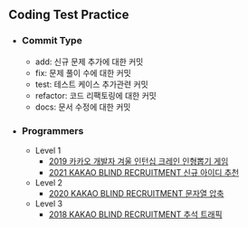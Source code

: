 ## Coding Test Practice

 - ### Commit Type
   - add: 신규 문제 추가에 대한 커밋
   - fix: 문제 풀이 수에 대한 커밋
   - test: 테스트 케이스 추가관련 커밋
   - refactor: 코드 리팩토링에 대한 커밋
   - docs: 문서 수정에 대한 커밋
   
 - ### Programmers
   - Level 1
     - [2019 카카오 개발자 겨울 인턴십 크레인 인형뽑기 게임](https://github.com/wlroh/codingTest/tree/master/src/practice/puppetdraw)
     - [2021 KAKAO BLIND RECRUITMENT 신규 아이디 추천](https://github.com/wlroh/codingTest/tree/master/src/practice/recommendnewid)
   - Level 2
     - [2020 KAKAO BLIND RECRUITMENT 문자열 압축](https://github.com/wlroh/codingTest/tree/master/src/practice/compression)
   - Level 3
     - [2018 KAKAO BLIND RECRUITMENT 추석 트래픽](https://github.com/wlroh/codingTest/tree/master/src/practice/traffic)
